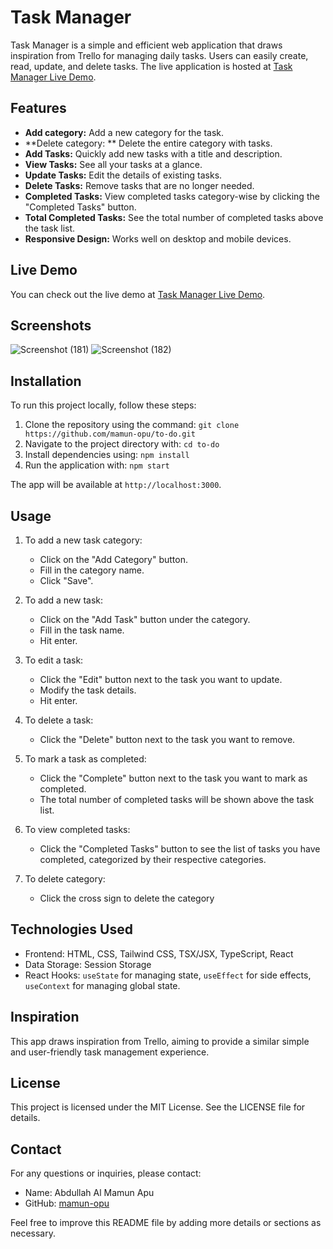 # Task Manager

Task Manager is a simple and efficient web application that draws inspiration from Trello for managing daily tasks. Users can easily create, read, update, and delete tasks. The live application is hosted at [Task Manager Live Demo](https://taskmanager-mamun.netlify.app/).

## Features

- **Add category:** Add a new category for the task.
- **Delete category: ** Delete the entire category with tasks.
- **Add Tasks:** Quickly add new tasks with a title and description.
- **View Tasks:** See all your tasks at a glance.
- **Update Tasks:** Edit the details of existing tasks.
- **Delete Tasks:** Remove tasks that are no longer needed.
- **Completed Tasks:** View completed tasks category-wise by clicking the "Completed Tasks" button.
- **Total Completed Tasks:** See the total number of completed tasks above the task list.
- **Responsive Design:** Works well on desktop and mobile devices.

## Live Demo

You can check out the live demo at [Task Manager Live Demo](https://taskmanager-mamun.netlify.app/).

## Screenshots

![Screenshot (181)](https://github.com/mamun-opu/to-do/assets/50217298/685c5fa1-0bb4-4297-91d5-5dea5764d6ed)
![Screenshot (182)](https://github.com/mamun-opu/to-do/assets/50217298/fdda40bf-7615-4d42-8efb-e5ef30b833c9)

## Installation

To run this project locally, follow these steps:

1. Clone the repository using the command: `git clone https://github.com/mamun-opu/to-do.git`
2. Navigate to the project directory with: `cd to-do`
3. Install dependencies using: `npm install`
4. Run the application with: `npm start`

The app will be available at `http://localhost:3000`.

## Usage

1. To add a new task category:
   - Click on the "Add Category" button.
   - Fill in the category name.
   - Click "Save".

2. To add a new task:
   - Click on the "Add Task" button under the category.
   - Fill in the task name.
   - Hit enter.

3. To edit a task:
   - Click the "Edit" button next to the task you want to update.
   - Modify the task details.
   - Hit enter.

4. To delete a task:
   - Click the "Delete" button next to the task you want to remove.

5. To mark a task as completed:
   - Click the "Complete" button next to the task you want to mark as completed.
   - The total number of completed tasks will be shown above the task list.

6. To view completed tasks:
   - Click the "Completed Tasks" button to see the list of tasks you have completed, categorized by their respective categories.
     
7. To delete category:
   - Click the cross sign to delete the category

## Technologies Used

- Frontend: HTML, CSS, Tailwind CSS, TSX/JSX, TypeScript, React
- Data Storage: Session Storage
- React Hooks: `useState` for managing state, `useEffect` for side effects, `useContext` for managing global state.

## Inspiration

This app draws inspiration from Trello, aiming to provide a similar simple and user-friendly task management experience.

## License

This project is licensed under the MIT License. See the LICENSE file for details.

## Contact

For any questions or inquiries, please contact:
- Name: Abdullah Al Mamun Apu
- GitHub: [mamun-opu](https://github.com/mamun-opu)

Feel free to improve this README file by adding more details or sections as necessary.
